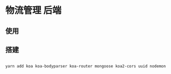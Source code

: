 # 物流管理 后端

## 使用

## 搭建

```sh

yarn add koa koa-bodyparser koa-router mongoose koa2-cors uuid nodemon

```
